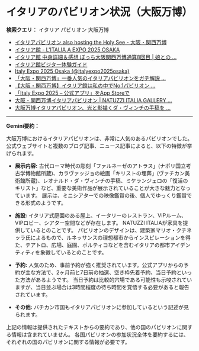 # イタリアのパビリオン状況（大阪万博）

**検索クエリ：** イタリア パビリオン 大阪万博

- [イタリアパビリオン also hosting the Holy See - 大阪・関西万博](https://www.expo2025.or.jp/official-participant/italy/)
- [イタリア館 - L'ITALIA A EXPO 2025 OSAKA](https://www.italyexpo2025osaka.it/ja/itariaguan)
- [イタリア館 中身詳細＆感想 ぼっち大阪関西万博通算8回目 | 娘との ...](https://ameblo.jp/wakochi0316/entry-12905719318.html)
- [イタリア館ビジター体験ガイド](https://www.italyexpo2025osaka.it/ja)
- [Italy Expo 2025 Osaka (@italyexpo2025osaka)](https://www.instagram.com/italyexpo2025osaka/?hl=ja)
- [「大阪・関西万博」一番人気のイタリアパビリオンをガチ解説 ...](https://lovewalker.jp/elem/000/004/268/4268276/)
- [【大阪・関西万博】イタリア館は私の中でNo.1パビリオン ...](https://yukonosuke.com/entry/osaka_banpaku_italy)
- [「Italy Expo 2025 – 公式アプリ」をApp Storeで](https://apps.apple.com/jp/app/italy-expo-2025-%E5%85%AC%E5%BC%8F%E3%82%A2%E3%83%97%E3%83%AA/id6744029374)
- [大阪・関西万博イタリアパビリオン | NATUZZI ITALIA GALLERY ...](https://www.natuzzi-italia.jp/topics/%E5%A4%A7%E9%98%AA%E3%83%BB%E9%96%A2%E8%A5%BF%E4%B8%87%E5%8D%9A%E3%82%A4%E3%82%BF%E3%83%AA%E3%82%A2%E3%83%91%E3%83%93%E3%83%AA%E3%82%AA%E3%83%B3/)
- [大阪万博イタリアパビリオン、光と影描くダ・ヴィンチの手稿を ...](https://www.nikkei.com/article/DGXZQOUF149SJ0U5A710C2000000/)


---

**Gemini要約：**

大阪万博におけるイタリアパビリオンは、非常に人気のあるパビリオンでした。  公式ウェブサイトと複数のブログ記事、ニュース記事によると、以下の特徴が挙げられます。

* **展示内容:**  古代ローマ時代の彫刻「ファルネーゼのアトラス」(ナポリ国立考古学博物館所蔵)、カラヴァッジョの絵画「キリストの埋葬」(ヴァチカン美術館所蔵)、レオナルド・ダ・ヴィンチの手稿、ミケランジェロの「復活のキリスト」など、重要な美術作品が展示されていることが大きな魅力となっています。  展示は、ミニシアターでの映像鑑賞の後、個人でゆっくり鑑賞できる形式のようです。

* **施設:** イタリア式庭園のある屋上、イータリーのレストラン、VIPルーム、VIPロビー、シアター空間などが存在します。  NATUZZI ITALIAが家具を提供しているとのことです。 パビリオンのデザインは、建築家マリオ・クチネッラ氏によるもので、ルネッサンスの理想都市からインスピレーションを得た、テアトロ、広場、庭園、ポルティコなどを含むイタリアの都市アイデンティティを象徴しているとのことです。

* **予約:**  人気のため、事前予約が強く推奨されています。公式アプリからの予約が主な方法で、2ヶ月前と7日前の抽選、空き枠先着予約、当日予約といった方法があるようです。  当日予約は比較的穴場である可能性も示唆されていますが、当日並ぶ場合は3時間程度の待ち時間を覚悟する必要があると報告されています。

* **その他:**  バチカン市国もイタリアパビリオンに参加しているという記述が見られます。

上記の情報は提供されたテキストからの要約であり、他の国のパビリオンに関する情報は含まれていません。  各国パビリオンの参加状況全体を要約するには、それぞれの国のパビリオンに関する情報が必要です。


